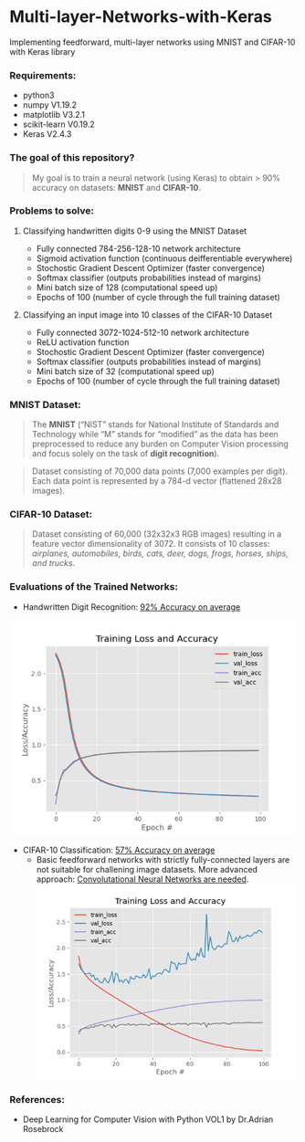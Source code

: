 # Multi-layer-Networks-with-Keras
Implementing feedforward, multi-layer networks using MNIST and CIFAR-10 with Keras library

### Requirements:
* python3
* numpy V1.19.2
* matplotlib V3.2.1
* scikit-learn V0.19.2
* Keras V2.4.3

### The goal of this repository?
> My goal is to train a neural network (using Keras) to obtain > 90% accuracy on datasets: **MNIST** and **CIFAR-10**.

### Problems to solve:
1. Classifying handwritten digits 0-9 using the MNIST Dataset
    * Fully connected 784-256-128-10 network architecture
    * Sigmoid activation function (continuous deifferentiable everywhere)
    * Stochostic Gradient Descent Optimizer (faster convergence)
    * Softmax classifier (outputs probabilities instead of margins)
    * Mini batch size of 128 (computational speed up)
    * Epochs of 100 (number of cycle through the full training dataset)

2. Classifying an input image into 10 classes of the CIFAR-10 Dataset
    * Fully connected 3072-1024-512-10 network architecture
    * ReLU activation function
    * Stochostic Gradient Descent Optimizer (faster convergence)
    * Softmax classifier (outputs probabilities instead of margins)
    * Mini batch size of 32 (computational speed up)
    * Epochs of 100 (number of cycle through the full training dataset)

### MNIST Dataset:
> The **MNIST** (“NIST” stands for National Institute of Standards and Technology while “M” stands for “modified” as the data has been preprocessed to reduce any burden on Computer Vision processing and focus solely on the task of **digit recognition**).

> Dataset consisting of 70,000 data points (7,000 examples per digit). Each data point is represented by a 784-d vector (flattened 28x28 images).

### CIFAR-10 Dataset:
> Dataset consisting of 60,000 (32x32x3 RGB images) resulting in a feature vector dimensionality of 3072. It consists of 10 classes: _airplanes, automobiles, birds, cats, deer, dogs, frogs, horses, ships, and trucks_.

### Evaluations of the Trained Networks:
* Handwritten Digit Recognition: [92% Accuracy on average](output/kerasTrainingEval.txt)

![kerasMNIST](/output/kerasMNIST.png)

* CIFAR-10 Classification: [57% Accuracy on average](output/cifarTrainingEval.txt)
     * Basic feedforward networks with strictly fully-connected layers are not suitable for challening image datasets. More advanced approach: [Convolutational Neural Networks are needed](https://github.com/OchirnyamB/Convolutional-Neural-Network-Playground).
![kerasCIFAR10](/output/kerasCIFAR10.png)


### References:
* Deep Learning for Computer Vision with Python VOL1 by Dr.Adrian Rosebrock
